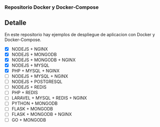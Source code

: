 ### Repositorio Docker y Docker-Compose

## Detalle

En este repositorio hay ejemplos de despliegue de aplicacion con Docker y Docker-Compose.

- [x]  NODEJS + NGINX 
- [x]  NODEJS + MONGODB
- [x]  NODEJS + MONGODB + NGINX
- [x]  NODEJS + MYSQL
- [x]  PHP + MYSQL + NGINX
- [ ]  NODEJS + MYSQL + NGINX
- [ ]  NODEJS + POSTGRESQL
- [ ]  NODEJS + REDIS
- [ ]  PHP + REDIS
- [ ]  LARAVEL + MYSQL + REDIS + NGINX
- [ ]  PYTHON + MONGODB
- [ ]  FLASK + MONGODB
- [ ]  FLASK + MONGODB + NGINX
- [ ]  GO + MONGODB
